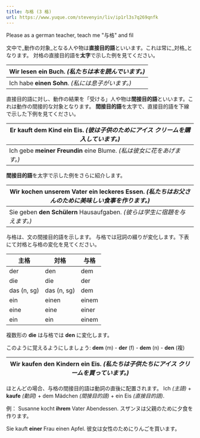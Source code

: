 ```yaml
---
title: 与格 (3 格)
url: https://www.yuque.com/stevenyin/liv/ip1rl3s7q269qnfk
---
```


Please as a german teacher, teach me "与格" and fil

文中で\_動作の対象\_となる人や物は**直接目的語**といいます。これは常に\_対格\_となります。
対格の直接目的語を**太字**で示した例を見てください。

| Wir lesen **ein Buch**. *(私たちは本を読んでいます。)* |
| --- |
| Ich habe **einen Sohn**. *(私には息子がいます。)* |

直接目的語に対し、動作の結果を「受ける」人や物は**間接目的語**といいます。これは動作の間接的な対象となります。
**間接目的語**を太字で、直接目的語を下線で示した下例を見てください。

| Er kauft **dem Kind** ein Eis. *(彼は子供のためにアイス クリームを購入しています。)* |
| --- |
| Ich gebe **meiner Freundin** eine Blume. *(私は彼女に花をあげます。)* |

**間接目的語**を太字で示した例をさらに紹介します。

| Wir kochen **unserem Vater** ein leckeres Essen. *(私たちはお父さんのために美味しい食事を作ります。)* |
| --- |
| Sie geben **den Schülern** Hausaufgaben. *(彼らは学生に宿題を与えます。)* |

与格は、文の間接目的語を示します。
与格では冠詞の綴りが変化します。下表にて対格と与格の変化を見てください。

| 主格 | 対格 | 与格 |
| --- | --- | --- |
| der | den | dem |
| die | die | der |
| das (n, sg) | das (n, sg) | dem |
| ein | einen | einem |
| eine | eine | einer |
| ein | ein | einem |

複数形の **die** は与格では **den** に変化します。

このように覚えるようにしましょう: **dem** (m) - **der** (f) - **dem** (n) - **den** (複)

| Wir kaufen **den** Kindern ein Eis. *(私たちは子供たちにアイス クリームを買っています。)* |
| --- |

ほとんどの場合、与格の間接目的語は動詞の直後に配置されます。
Ich *(主語)* + **kaufe** *(動詞)* + dem Mädchen *(間接目的語)* + ein Eis *(直接目的語)*.

例：
Susanne kocht **ihrem** Vater Abendessen.
スザンヌは父親のために夕食を作ります。

Sie kauft **einer** Frau einen Apfel.
彼女は女性のためにりんごを買います。

